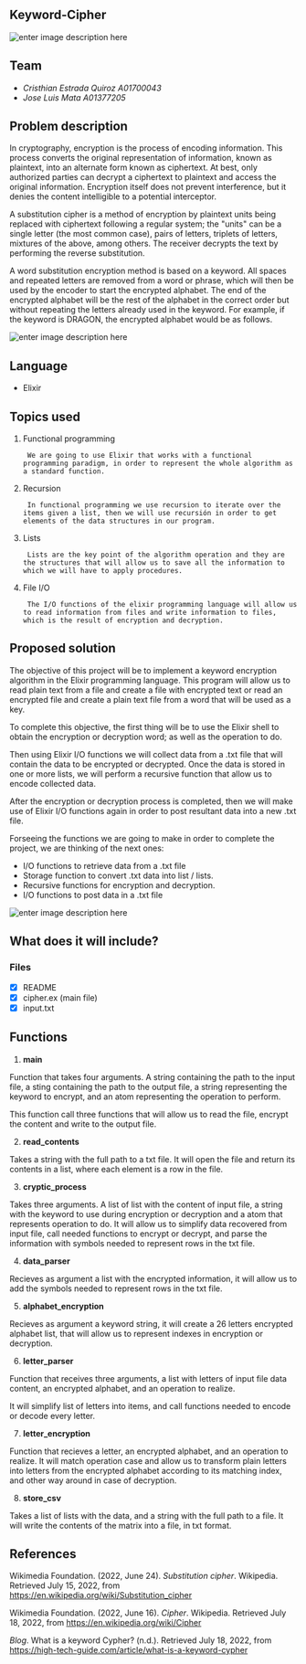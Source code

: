 ﻿## Keyword-Cipher
![enter image description here](https://www.globalsign.com/application/files/5315/1057/6092/symmetric_cryptography.png)

## Team
* *Cristhian Estrada Quiroz  A01700043*
* *Jose Luis Mata A01377205*

## Problem description 
In cryptography, encryption is the process of encoding information. This process converts the original representation of information, known as plaintext, into an alternate form known as ciphertext. At best, only authorized parties can decrypt a ciphertext to plaintext and access the original information. Encryption itself does not prevent interference, but it denies the content intelligible to a potential interceptor.

A substitution cipher is a method of encryption by plaintext units being replaced with ciphertext following a regular system; the "units" can be a single letter (the most common case), pairs of letters, triplets of letters, mixtures of the above, among others. The receiver decrypts the text by performing the reverse substitution.

A word substitution encryption method is based on a keyword. All spaces and repeated letters are removed from a word or phrase, which will then be used by the encoder to start the encrypted alphabet. The end of the encrypted alphabet will be the rest of the alphabet in the correct order but without repeating the letters already used in the keyword. For example, if the keyword is DRAGON, the encrypted alphabet would be as follows.

![enter image description here](https://slaystudy.com/wp-content/uploads/2021/04/keyword_cipher_3.svg)



## Language
- Elixir
 
## Topics used
1. Functional programming
        
        We are going to use Elixir that works with a functional programming paradigm, in order to represent the whole algorithm as a standard function.
        
2. Recursion
        
        In functional programming we use recursion to iterate over the items given a list, then we will use recursión in order to get elements of the data structures in our program.
  
3. Lists
        
        Lists are the key point of the algorithm operation and they are the structures that will allow us to save all the information to which we will have to apply procedures.
4. File I/O
        
        The I/O functions of the elixir programming language will allow us to read information from files and write information to files, which is the result of encryption and decryption. 

## Proposed solution
The objective of this project will be to implement a keyword encryption algorithm in the Elixir programming language. This program will allow us to read plain text from a file and create a file with encrypted text or read an encrypted file and create a plain text file from a word that will be used as a key.

To complete this objective, the first thing will be to use the Elixir shell to obtain the encryption or decryption word; as well as the operation to do.

Then using Elixir I/O functions we will collect data from a .txt file that will contain the data to be encrypted or decrypted. Once the data is stored in one or more lists, we will perform a recursive function that allow us to encode collected data.

After the encryption or decryption process is completed, then we will make use of Elixir I/O functions again in order to post resultant data into a new .txt file.

Forseeing the functions we are going to make in order to complete the project, we are thinking of the next ones:

* I/O functions to retrieve data from a .txt file
* Storage function to convert .txt data into list / lists.
* Recursive functions for encryption and decryption.
* I/O functions to post data in a .txt file

![enter image description here](https://www.ssl2buy.com/wiki/wp-content/uploads/2015/12/Symmetric-Encryption.png)
## What does it will include?
### Files
- [X] README
- [X] cipher.ex (main file)
- [X] input.txt
## Functions

1. **main**

Function that takes four arguments. A string containing the path to the input file, a sting containing the path to the output file, a string representing the keyword to encrypt, and an atom representing the operation to perform.

This function call three functions that will allow us to read the file, encrypt the content and write to the output file.

2. **read_contents**

Takes a string with the full path to a txt file. It will open the file and return its contents in a list, where each element is a row in the file.

3. **cryptic_process**

Takes three arguments.  A list of list with the content of input file, a string with the keyword to use during encryption or decryption and a atom that represents operation to do.  It will allow us to simplify data recovered from input file, call needed functions to encrypt or decrypt, and parse the information with symbols needed to represent rows in the txt file.

4. **data_parser**

Recieves as argument a list with the encrypted information, it will allow us to add the symbols needed to represent rows in the txt file.


5. **alphabet_encryption**

Recieves as argument a keyword string, it will create a 26 letters encrypted alphabet list, that will allow us to represent indexes in encryption or decryption.

6. **letter_parser**

Function that receives three arguments, a list with letters of input file data content, an encrypted alphabet, and an operation to realize.

It will simplify list of letters into items, and call functions needed to encode or decode every letter.

7. **letter_encryption**

  Function that recieves a letter, an encrypted alphabet, and an operation to realize.  It will match operation case and allow us to transform plain letters into letters from the encrypted alphabet according to its matching index, and other way around in case of decryption.

8. **store_csv**

Takes a list of lists with the data, and a string with the full path to a file. It will write the contents of the matrix into a file, in txt format.

    
## References
Wikimedia Foundation. (2022, June 24). _Substitution cipher_. Wikipedia. Retrieved July 15, 2022, from https://en.wikipedia.org/wiki/Substitution_cipher

Wikimedia Foundation. (2022, June 16). _Cipher_. Wikipedia. Retrieved July 18, 2022, from https://en.wikipedia.org/wiki/Cipher

_Blog_. What is a keyword Cypher? (n.d.). Retrieved July 18, 2022, from https://high-tech-guide.com/article/what-is-a-keyword-cypher

